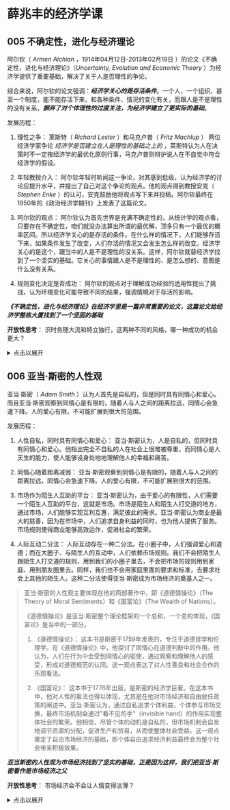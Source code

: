 # 薛兆丰的经济学课

## 005 不确定性，进化与经济理论

阿尔钦（ _Armen Alchian_ ，1914年04月12日-2013年02月19日 ）的论文《不确定性，进化与经济理论》（_Uncertainty, Evolution and Economic Theory_ ）为经济学提供了重要基础，解决了关于人是否理性的争论。  

综合来说，阿尔钦的论文强调：**_经济学关心的是存活条件_**。一个人，一个组织，甚至一个制度，能不能存活下来，和各种条件、情况的变化有关，而跟人是不是理性的没有关系，**_摒弃了对个体理性的过度关注，为经济学建立了更实际的基础_**。

发展历程：

1. 理性之争： 莱斯特（ _Richard Lester_ ）和马克卢普（ _Fritz Machlup_ ） 两位经济学家争论 _经济学是否建立在人是理性的基础之上的_ ，莱斯特认为人在决策时不一定按经济学的最优化原则行事，马克卢普则辩护说人在不自觉中符合经济学的假设。

2. 年轻教授介入： 阿尔钦年轻时听闻这一争论，对其感到低级，认为经济学的讨论应提升水平，并提出了自己对这个争论的观点。他的观点得到教授安克（ _Stephen Enke_ ）的认可，安克鼓励他将观点写下来并投稿。阿尔钦最终在1950年的《政治经济学期刊》上发表了这篇论文。

3. 阿尔钦的观点： 阿尔钦认为首先世界是充满不确定性的，从统计学的观点看，只要存在不确定性，咱们就没办法算出所谓的最优解，顶多只有一个最优的概率区间。所以经济学关心的是存活的条件。在什么样的情况下，人们能够存活下来，如果条件发生了改变，人们存活的情况又会发生怎么样的改变。经济学关心的是这个，跟当中的人是不是理性的没关系。这样，阿尔钦就替经济学找到了一个坚实的基础。它关心的事情跟人是不是理性的、是怎么想的、意图是什么没有关系。

4. 规则变化决定是否成功： 阿尔钦的观点对于理解成功经验的适用性提出了挑战，认为环境变化可能导致不同的结果，强调情境对于存活的影响。

**_《不确定性，进化与经济理论》在经济学里是一篇非常重要的论文，这篇论文给经济学整栋大厦找到了一个坚固的基础_**

**开放性思考**： 识时务随大流和特立独行，这两种不同的风格，哪一种成功的机会更大？
<details>
  <summary>点击以展开</summary>

  如果一个事实是客观存在的，不以人的主观意识为转移的，比如火车站的出口，那么随大流往往是明智的选择。然而当一个事实，它会随着人们对它的预期和采取的行动而变化，也就是说人的主观意愿会对事件发展产生巨大的影响，比如股价，那么随大流很可能是错误的，这个时候如果能够有准确清晰的判断，并在此指导下特立独行，那么成功的概率会大很多。

</details>

## 006 亚当·斯密的人性观

亚当·斯密（ _Adam Smith_ ）认为人首先是自私的，但是同时具有同情心和爱心。而且亚当·斯密观察到同情心是有限的，随着人与人之间的距离拉远，同情心会急速下降。人的爱心有限，不可能扩展到很大的范围。

发展历程：

1. 人性自私，同时具有同情心和爱心： 亚当·斯密认为，人是自私的，但同时具有同情心和爱心。他指出完全不自私的人在社会上很难被尊重，而同情心是人天生的能力，使人能够设身处地地理解他人的幸福和痛苦。

2. 同情心随着距离减弱： 亚当·斯密观察到同情心是有限的，随着人与人之间的距离拉远，同情心会急速下降。人的爱心有限，不可能扩展到很大的范围。

3. 市场作为陌生人互助的平台： 亚当·斯密认为，由于爱心的有限性，人们需要一个陌生人互助的平台，这就是市场。市场是陌生人和陌生人打交道的地方，通过市场，人们能够实现互利互惠，满足彼此的需求。亚当·斯密认为商业是最大的慈善，因为在市场中，人们追求自身利益的同时，也为他人提供了服务。市场规则使得商业能够高效运作，促进社会的繁荣。

4. 人际互动二分法： 人际互动存在一种二分法。在小圈子中，人们强调爱心和道德；而在大圈子、与陌生人的互动中，人们依赖市场规则。我们不会把陌生人跟陌生人打交道的规则，用到我们的小圈子里去，不会把市场的规则用到家庭、用到朋友圈里去。同样，我们也不会用家庭里面的要求和标准，去要求社会上其他的陌生人。这种二分法使得亚当·斯密成为市场经济的奠基人之一。

>亚当·斯密的人性观主要体现在他的两部著作中，即《道德情操论》（The Theory of Moral Sentiments）和《国富论》（The Wealth of Nations）。
>
>《道德情操论》是亚当·斯密整个理论框架的一个总和，一个总的体现，《国富论》是当中的一部分。
>
>1. 《道德情操论》： 这本书是斯密于1759年发表的，专注于道德哲学和伦理学。在《道德情操论》中，他探讨了同情心在道德判断中的作用。他认为，人们在行为中会受到同情心的驱使，通过观察和理解他人的感受，形成对道德规范的认同。这一观点表达了对人性善良和社会合作的乐观看法。
>
>2. 《国富论》： 这本书于1776年出版，是斯密的经济学巨著。在这本书中，他对人性的看法也得以体现，尤其是在他对市场经济和自由放任政策的阐述中。亚当·斯密认为，通过自私追求个体利益，个体参与市场交换，最终市场机制会通过"看不见的手"（invisible hand）的作用实现整体社会的繁荣。他相信，尽管个体的动机是自私的，但市场机制会自发地调节资源的分配，促进生产和贸易，从而使整体社会受益。这一观点奠定了自由市场经济的基础，即个体自由追求经济利益最终会为整个社会带来积极效果。

**_亚当斯密的人性观为市场经济找到了坚实的基础，正是因为这样，我们把亚当·斯密看作是市场经济之父_**

**开放性思考**： 市场经济会不会让人情变得淡薄？
<details>
  <summary>点击以展开</summary>

市场经济可能会间接的导致人情变淡，因为：

1. 因为人性是自私的，所以个体可能更注重自身利益，这可能导致人际关系中的合作和互助减少。
2. 在市场经济中，经济竞争可能导致个体面临更大的经济压力，时间和精力可能被更多地投入到工作和事业上，而忽略了人际关系。这可能导致人们对家庭、朋友的关注减少。
3. 在强调物质成功和经济独立的文化中，人际关系的重要性可能相对降低，而人们更容易被经济成就所定义。

</details>
